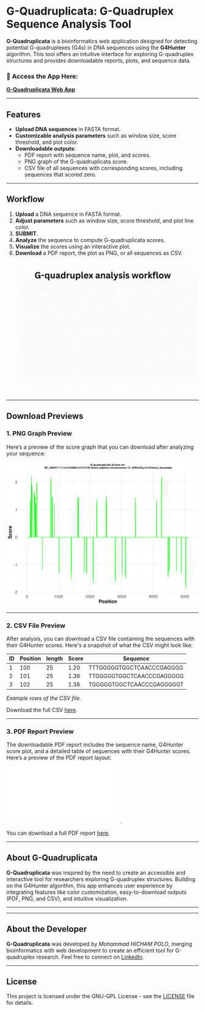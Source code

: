 # G-Quadruplicata: G-Quadruplex Sequence Analysis Tool

**G-Quadruplicata** is a bioinformatics web application designed for detecting potential G-quadruplexes (G4s) in DNA sequences using the **G4Hunter** algorithm. This tool offers an intuitive interface for exploring G-quadruplex structures and provides downloadable reports, plots, and sequence data.

### 🔗 **Access the App Here:**
[**G-Quadruplicata Web App**](https://janovapp.shinyapps.io/Gquadruplicata/)

---

## Features

- **Upload DNA sequences** in FASTA format.
- **Customizable analysis parameters** such as window size, score threshold, and plot color.
- **Downloadable outputs**:
  - PDF report with sequence name, plot, and scores.
  - PNG graph of the G-quadruplicata score.
  - CSV file of all sequences with corresponding scores, including sequences that scored zero.
  
---

## Workflow

1. **Upload** a DNA sequence in FASTA format.
2. **Adjust parameters** such as window size, score threshold, and plot line color.
3. **SUBMIT**.
4. **Analyze** the sequence to compute G-quadruplicata scores.
5. **Visualize** the scores using an interactive plot.
6. **Download** a PDF report, the plot as PNG, or all sequences as CSV.
![G-quadruplicata workflow](www/workflow.gif)
---

## Download Previews

### 1. PNG Graph Preview

Here’s a preview of the score graph that you can download after analyzing your sequence:

![G-quadruplicata Score Plot](G_quadruplicata_plot2024-10-27.png)

---

### 2. CSV File Preview

After analysis, you can download a CSV file containing the sequences with their G4Hunter scores. Here's a snapshot of what the CSV might look like:

| ID | Position | length | Score | Sequence                  |
|----|----------|--------|-------|---------------------------| 
| 1  | 100      | 25     | 1.20  | TTTGGGGGTGGCTCAACCCGAGGGG |
| 2  | 101      | 25     | 1.36  | TTGGGGGTGGCTCAACCCGAGGGGG |
| 3  | 102      | 25     | 1.36  | TGGGGGTGGCTCAACCCGAGGGGGT |

*Example rows of the CSV file.*

Download the full CSV [here](G_quadruplicata_Scores_2024-10-27.pdf).

---

### 3. PDF Report Preview

The downloadable PDF report includes the sequence name, G4Hunter score plot, and a detailed table of sequences with their G4Hunter scores. Here’s a preview of the PDF report layout:

![PDF Report Preview](GG_quadruplicata_Report_2024-10-27.pdf).

You can download a full PDF report [here](GG_quadruplicata_Report_2024-10-27.pdf).

---

## About G-Quadruplicata

**G-Quadruplicata** was inspired by the need to create an accessible and interactive tool for researchers exploring G-quadruplex structures. Building on the G4Hunter algorithm, this app enhances user experience by integrating features like color customization, easy-to-download outputs (PDF, PNG, and CSV), and intuitive visualization.

---

---

## About the Developer

**G-Quadruplicata** was developed by *Mohammad HICHAM POLO*, merging bioinformatics with web development to create an efficient tool for G-quadruplex research. Feel free to connect on [LinkedIn](https://www.linkedin.com/in/mohammad-hicham-polo-071043269/).

---

## License

This project is licensed under the GNU-GPL License - see the [LICENSE](LICENSE) file for details.
